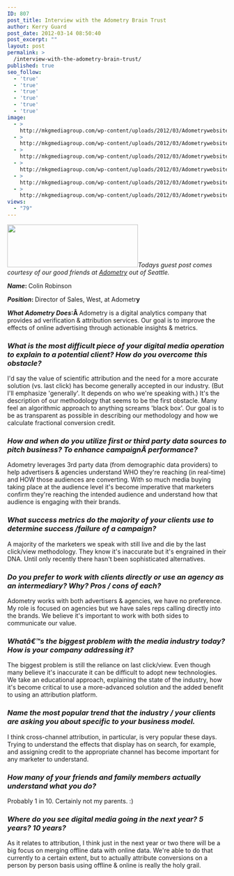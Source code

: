 ```yaml
---
ID: 807
post_title: Interview with the Adometry Brain Trust
author: Kerry Guard
post_date: 2012-03-14 08:50:40
post_excerpt: ""
layout: post
permalink: >
  /interview-with-the-adometry-brain-trust/
published: true
seo_follow:
  - 'true'
  - 'true'
  - 'true'
  - 'true'
  - 'true'
  - 'true'
image:
  - >
    http://mkgmediagroup.com/wp-content/uploads/2012/03/Adometrywebsite.png
  - >
    http://mkgmediagroup.com/wp-content/uploads/2012/03/Adometrywebsite.png
  - >
    http://mkgmediagroup.com/wp-content/uploads/2012/03/Adometrywebsite.png
  - >
    http://mkgmediagroup.com/wp-content/uploads/2012/03/Adometrywebsite.png
  - >
    http://mkgmediagroup.com/wp-content/uploads/2012/03/Adometrywebsite.png
  - >
    http://mkgmediagroup.com/wp-content/uploads/2012/03/Adometrywebsite.png
views:
  - "79"
---
```

<em><img class="alignleft size-medium wp-image-815" title="official adometry logo" src="http://mkgmediagroup.com/wp-content/uploads/2012/03/official-adometry-logo-300x98.jpg" alt="" width="300" height="98" />Todays guest post comes courtesy of our good friends at <a href="http://adometry.com" target="_blank">Adometry</a> out of Seattle.</em>

<strong><em>Name</em>: </strong>Colin Robinson

<strong><em>Position</em>: </strong>Director of Sales, West, at Adometr<strong>y</strong>

<strong><em>What Adometry Does</em>:Â </strong>Adometry is a digital analytics company that provides ad verification &amp; attribution services. Our goal is to improve the effects of online advertising through actionable insights &amp; metrics.
<h3><em>What is the most difficult piece of your digital media operation to explain to a potential client? How do you overcome this obstacle?</em></h3>
I'd say the value of scientific attribution and the need for a more accurate solution (vs. last click) has become generally accepted in our industry. (But I'll emphasize 'generally'. It depends on who we're speaking with.) It's the description of our methodology that seems to be the first obstacle. Many feel an algorithmic approach to anything screams 'black box'. Our goal is to be as transparent as possible in describing our methodology and how we calculate fractional conversion credit.
<h3><em>How and when do you utilize first or third party data sources to pitch business? To enhance campaignÂ </em><em>performance?</em></h3>
Adometry leverages 3rd party data (from demographic data providers) to help advertisers &amp; agencies understand WHO they're reaching (in real-time) and HOW those audiences are converting. With so much media buying taking place at the audience level it's become imperative that marketers confirm they're reaching the intended audience and understand how that audience is engaging with their brands.
<h3><em>What success metrics do the majority of your clients use to determine success /failure of a campaign?</em></h3>
<div>A majority of the marketers we speak with still live and die by the last click/view methodology. They know it's inaccurate but it's engrained in their DNA. Until only recently there hasn't been sophisticated alternatives.</div>
<h3><em>Do you prefer to work with clients directly or use an agency as an intermediary? Why? Pros / cons of each?</em></h3>
Adometry works with both advertisers &amp; agencies, we have no preference. My role is focused on agencies but we have sales reps calling directly into the brands. We believe it's important to work with both sides to communicate our value.
<h3><em>Whatâ€™s the biggest problem with the media industry today? How is your company addressing it?</em></h3>
The biggest problem is still the reliance on last click/view. Even though many believe it's inaccurate it can be difficult to adopt new technologies. We take an educational approach, explaining the state of the industry, how it's become critical to use a more-advanced solution and the added benefit to using an attribution platform.
<h3><em>Name the most popular trend that the industry / your clients are asking you about specific to your business model.</em></h3>
I think cross-channel attribution, in particular, is very popular these days. Trying to understand the effects that display has on search, for example, and assigning credit to the appropriate channel has become important for any marketer to understand.
<h3><em>How many of your friends and family members actually understand what you do?</em></h3>
Probably 1 in 10. Certainly not my parents. :)
<h3><em>Where do you see digital media going in the next year? 5 years? 10 years?</em></h3>
As it relates to attribution, I think just in the next year or two there will be a big focus on merging offline data with online data. We're able to do that currently to a certain extent, but to actually attribute conversions on a person by person basis using offline &amp; online is really the holy grail.